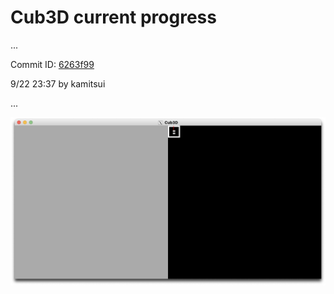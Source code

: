 # Cub3D current progress
...

Commit ID: [6263f99](https://github.com/1RO8s/cub3D/commit/6263f99)

9/22 23:37 by kamitsui

...

![game_image](image/0922_3d_grey_2d_small.png)
